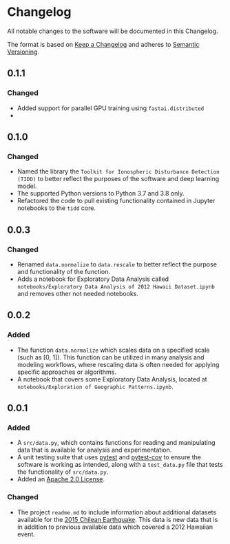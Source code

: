 # Changelog
All notable changes to the software will be documented in this Changelog.

The format is based on [Keep a Changelog](http://keepachangelog.com/en/1.0.0/) 
and adheres to [Semantic Versioning](http://semver.org/spec/v2.0.0.html).

## 0.1.1
### Changed
- Added support for parallel GPU training using `fastai.distributed`
- 

## 0.1.0
### Changed
- Named the library the `Toolkit for Ionospheric Disturbance Detection (TIDD)` to better 
reflect the purposes of the software and deep learning model.
- The supported Python versions to Python 3.7 and 3.8 only.
- Refactored the code to pull existing functionality contained in Jupyter notebooks to 
the `tidd` core. 

## 0.0.3
### Changed
- Renamed `data.normalize` to `data.rescale` to better reflect the 
purpose and functionality of the function. 
- Adds a notebook for Exploratory Data Analysis called 
`notebooks/Exploratory Data Analysis of 2012 Hawaii Dataset.ipynb` and 
removes other not needed notebooks. 

## 0.0.2 
### Added 
- The function `data.normalize` which scales data on a specified scale 
(such as [0, 1]). This function can be utilized in many analysis and 
modeling workflows, where rescaling data is often needed for applying 
specific approaches or algorithms. 
- A notebook that covers some Exploratory Data Analysis, located at 
`notebooks/Exploration of Geographic Patterns.ipynb`.  

## 0.0.1
### Added

- A `src/data.py`, which contains functions for reading and manipulating 
data that is available for analysis and experimentation. 
- A unit testing suite that uses [pytest](https://docs.pytest.org/en/latest/) 
and [pytest-cov](https://pypi.org/project/pytest-cov/) to 
ensure the software is working as intended, along with a `test_data.py` 
file that tests the functionality of `src/data.py`. 
- Added an [Apache 2.0 License](https://www.apache.org/licenses/LICENSE-2.0).

### Changed 
- The project `readme.md` to include information about additional datasets 
available for the [2015 Chilean Earthquake](https://earthquake.usgs.gov/earthquakes/eventpage/us20003k7a/executive). 
This data is new data that is in addition to previous available data 
which covered a 2012 Hawaiian event. 